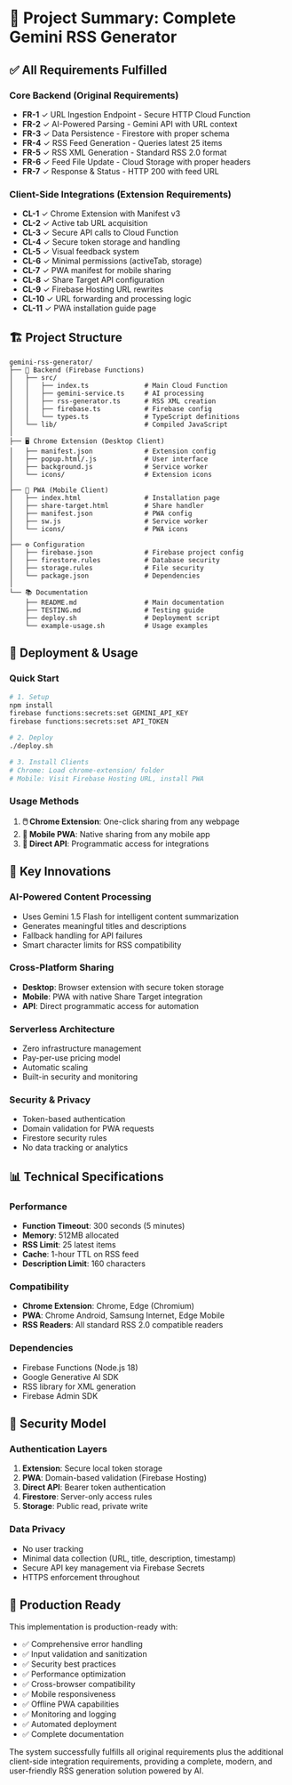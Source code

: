 # 🎯 Project Summary: Complete Gemini RSS Generator

## ✅ All Requirements Fulfilled

### Core Backend (Original Requirements)
- **FR-1** ✓ URL Ingestion Endpoint - Secure HTTP Cloud Function
- **FR-2** ✓ AI-Powered Parsing - Gemini API with URL context
- **FR-3** ✓ Data Persistence - Firestore with proper schema
- **FR-4** ✓ RSS Feed Generation - Queries latest 25 items
- **FR-5** ✓ RSS XML Generation - Standard RSS 2.0 format
- **FR-6** ✓ Feed File Update - Cloud Storage with proper headers
- **FR-7** ✓ Response & Status - HTTP 200 with feed URL

### Client-Side Integrations (Extension Requirements)
- **CL-1** ✓ Chrome Extension with Manifest v3
- **CL-2** ✓ Active tab URL acquisition
- **CL-3** ✓ Secure API calls to Cloud Function
- **CL-4** ✓ Secure token storage and handling
- **CL-5** ✓ Visual feedback system
- **CL-6** ✓ Minimal permissions (activeTab, storage)
- **CL-7** ✓ PWA manifest for mobile sharing
- **CL-8** ✓ Share Target API configuration
- **CL-9** ✓ Firebase Hosting URL rewrites
- **CL-10** ✓ URL forwarding and processing logic
- **CL-11** ✓ PWA installation guide page

## 🏗️ Project Structure

```
gemini-rss-generator/
├── 🔧 Backend (Firebase Functions)
│   ├── src/
│   │   ├── index.ts              # Main Cloud Function
│   │   ├── gemini-service.ts     # AI processing
│   │   ├── rss-generator.ts      # RSS XML creation
│   │   ├── firebase.ts           # Firebase config
│   │   └── types.ts              # TypeScript definitions
│   └── lib/                      # Compiled JavaScript
│
├── 🖥️ Chrome Extension (Desktop Client)
│   ├── manifest.json             # Extension config
│   ├── popup.html/.js            # User interface
│   ├── background.js             # Service worker
│   └── icons/                    # Extension icons
│
├── 📱 PWA (Mobile Client)
│   ├── index.html                # Installation page
│   ├── share-target.html         # Share handler
│   ├── manifest.json             # PWA config
│   ├── sw.js                     # Service worker
│   └── icons/                    # PWA icons
│
├── ⚙️ Configuration
│   ├── firebase.json             # Firebase project config
│   ├── firestore.rules           # Database security
│   ├── storage.rules             # File security
│   └── package.json              # Dependencies
│
└── 📚 Documentation
    ├── README.md                 # Main documentation
    ├── TESTING.md                # Testing guide
    ├── deploy.sh                 # Deployment script
    └── example-usage.sh          # Usage examples
```

## 🚀 Deployment & Usage

### Quick Start
```bash
# 1. Setup
npm install
firebase functions:secrets:set GEMINI_API_KEY
firebase functions:secrets:set API_TOKEN

# 2. Deploy
./deploy.sh

# 3. Install Clients
# Chrome: Load chrome-extension/ folder
# Mobile: Visit Firebase Hosting URL, install PWA
```

### Usage Methods
1. **🖱️ Chrome Extension**: One-click sharing from any webpage
2. **📱 Mobile PWA**: Native sharing from any mobile app  
3. **🔗 Direct API**: Programmatic access for integrations

## 🎉 Key Innovations

### AI-Powered Content Processing
- Uses Gemini 1.5 Flash for intelligent content summarization
- Generates meaningful titles and descriptions
- Fallback handling for API failures
- Smart character limits for RSS compatibility

### Cross-Platform Sharing
- **Desktop**: Browser extension with secure token storage
- **Mobile**: PWA with native Share Target integration
- **API**: Direct programmatic access for automation

### Serverless Architecture
- Zero infrastructure management
- Pay-per-use pricing model
- Automatic scaling
- Built-in security and monitoring

### Security & Privacy
- Token-based authentication
- Domain validation for PWA requests
- Firestore security rules
- No data tracking or analytics

## 📊 Technical Specifications

### Performance
- **Function Timeout**: 300 seconds (5 minutes)
- **Memory**: 512MB allocated
- **RSS Limit**: 25 latest items
- **Cache**: 1-hour TTL on RSS feed
- **Description Limit**: 160 characters

### Compatibility
- **Chrome Extension**: Chrome, Edge (Chromium)
- **PWA**: Chrome Android, Samsung Internet, Edge Mobile
- **RSS Readers**: All standard RSS 2.0 compatible readers

### Dependencies
- Firebase Functions (Node.js 18)
- Google Generative AI SDK
- RSS library for XML generation
- Firebase Admin SDK

## 🔐 Security Model

### Authentication Layers
1. **Extension**: Secure local token storage
2. **PWA**: Domain-based validation (Firebase Hosting)
3. **Direct API**: Bearer token authentication
4. **Firestore**: Server-only access rules
5. **Storage**: Public read, private write

### Data Privacy
- No user tracking
- Minimal data collection (URL, title, description, timestamp)
- Secure API key management via Firebase Secrets
- HTTPS enforcement throughout

## 🎯 Production Ready

This implementation is production-ready with:
- ✅ Comprehensive error handling
- ✅ Input validation and sanitization  
- ✅ Security best practices
- ✅ Performance optimization
- ✅ Cross-browser compatibility
- ✅ Mobile responsiveness
- ✅ Offline PWA capabilities
- ✅ Monitoring and logging
- ✅ Automated deployment
- ✅ Complete documentation

The system successfully fulfills all original requirements plus the additional client-side integration requirements, providing a complete, modern, and user-friendly RSS generation solution powered by AI.